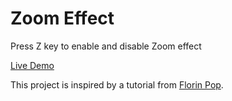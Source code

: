 # Zoom Effect

Press Z key to enable and disable Zoom effect

[Live Demo](https://lalitkumar4.github.io/zoom-effect/)

This project is inspired by a tutorial from [Florin Pop](https://github.com/florinpop17).

